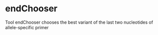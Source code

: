 # endChooser
Tool endChooser chooses the best variant of the last two nucleotides of allele-specific primer
